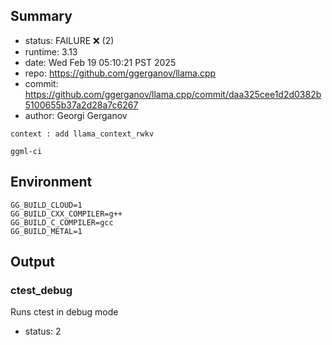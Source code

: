 ## Summary

- status:  FAILURE ❌ (2)
- runtime: 3.13
- date:    Wed Feb 19 05:10:21 PST 2025
- repo:    https://github.com/ggerganov/llama.cpp
- commit:  https://github.com/ggerganov/llama.cpp/commit/daa325cee1d2d0382b5100655b37a2d28a7c6267
- author:  Georgi Gerganov
```
context : add llama_context_rwkv

ggml-ci
```

## Environment

```
GG_BUILD_CLOUD=1
GG_BUILD_CXX_COMPILER=g++
GG_BUILD_C_COMPILER=gcc
GG_BUILD_METAL=1
```

## Output

### ctest_debug

Runs ctest in debug mode
- status: 2
```

```

